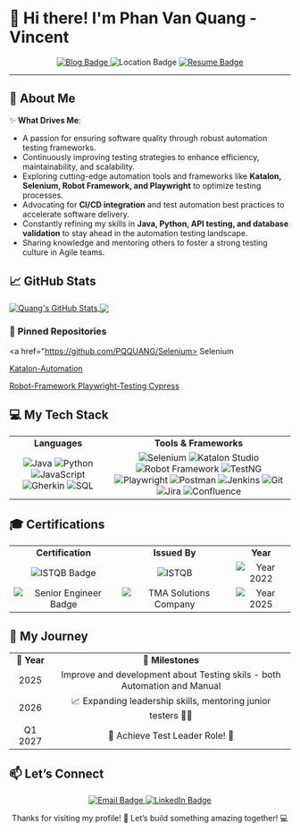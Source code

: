# 👋 Hi there! I'm **Phan Van Quang - Vincent**  

<p align="center">

  <a href="https://PQQUANG.github.io/">
    <img src="https://img.shields.io/badge/Quang-Blog-%2302569B.svg?style=for-the-badge&logo=book&logoColor=white" alt="Blog Badge"/>
  </a>
  
  <img src="https://img.shields.io/badge/-Ho%20Chi%20Minh%20City,%20Vietnam-%2302569B?style=for-the-badge" alt="Location Badge"/>

  <a href="https://github.com/PQQUANG/PQQUANG/blob/main/resumes/Phan_Van_Quang_Automation_Tester.pdf">
    <img src="https://img.shields.io/badge/My-Resume-%2302569B.svg?style=for-the-badge&logo=paperclip&logoColor=white" alt="Resume Badge"/>
  </a>

</p>

---

## 🌟 About Me  

✨ **What Drives Me**:  
- A passion for ensuring software quality through robust automation testing frameworks.  
- Continuously improving testing strategies to enhance efficiency, maintainability, and scalability.  
- Exploring cutting-edge automation tools and frameworks like **Katalon, Selenium, Robot Framework, and Playwright** to optimize testing processes.  
- Advocating for **CI/CD integration** and test automation best practices to accelerate software delivery.  
- Constantly refining my skills in **Java, Python, API testing, and database validation** to stay ahead in the automation testing landscape.  
- Sharing knowledge and mentoring others to foster a strong testing culture in Agile teams.

## &#x1f4c8; GitHub Stats
<a href="https://github.com/PQQUANG">
  <img align="center" src="https://github-readme-stats.vercel.app/api?username=PQQUANG&show_icons=true&line_height=27&count_private=true&title_color=ffffff&text_color=c9cacc&icon_color=2bbc8a&bg_color=1d1f21" alt="Quang's GitHub Stats" />
</a>
<a href="https://github.com/PQQUANG">
  <img align="center" src="https://github-readme-stats.vercel.app/api/top-langs/?username=PQQUANG&hide=html,css&title_color=ffffff&text_color=c9cacc&icon_color=2bbc8a&bg_color=1d1f21&langs_count=5" />
</a>

### 📌 **Pinned Repositories**

<a href="https://github.com/PQQUANG/Selenium> Selenium </a>
<a href="https://github.com/PQQUANG/Katalon-Automation">
<!--   <img align="center" src="https://github-readme-stats.vercel.app/api/pin/?username=PQQUANG&repo=Katalon-Automation&title_color=ffffff&text_color=c9cacc&icon_color=2bbc8a&bg_color=1d1f21" /> -->
  Katalon-Automation
</a>    

<a href="https://github.com/PQQUANG/Robot-Framework-Tests">
<!--   <img align="center" src="https://github-readme-stats.vercel.app/api/pin/?username=PQQUANG&repo=Robot-Framework-Tests&title_color=ffffff&text_color=c9cacc&icon_color=2bbc8a&bg_color=1d1f21" /> -->
  Robot-Framework
</a>

<a href="https://github.com/PQQUANG/Playwright-Testing">
<!--   <img align="center" src="https://github-readme-stats.vercel.app/api/pin/?username=PQQUANG&repo=Playwright-Testing&title_color=ffffff&text_color=c9cacc&icon_color=2bbc8a&bg_color=1d1f21" /> -->
  Playwright-Testing
</a>    

<a href="https://github.com/PQQUANG/Cypress">
<!--   <img align="center" src="https://github-readme-stats.vercel.app/api/pin/?username=PQQUANG&repo=Automation-CI-CD&title_color=ffffff&text_color=c9cacc&icon_color=2bbc8a&bg_color=1d1f21" /> -->
  Cypress
</a>

## 💻 My Tech Stack  
<table align="center">
<tr>
  <td align="center"><b>Languages</b></td>
  <td align="center"><b>Tools & Frameworks</b></td>
</tr>
<tr>
  <td align="center">
    <img src="https://img.shields.io/badge/Java-%23ED8B00.svg?style=for-the-badge&logo=java&logoColor=white" alt="Java"/>  
    <img src="https://img.shields.io/badge/Python-%233776AB.svg?style=for-the-badge&logo=python&logoColor=white" alt="Python"/>  
    <img src="https://img.shields.io/badge/JavaScript-%23F7DF1E.svg?style=for-the-badge&logo=javascript&logoColor=black" alt="JavaScript"/>  
    <img src="https://img.shields.io/badge/Gherkin-%23009639.svg?style=for-the-badge&logo=cucumber&logoColor=white" alt="Gherkin"/>  
    <img src="https://img.shields.io/badge/SQL-%2300599C.svg?style=for-the-badge&logo=sqlite&logoColor=white" alt="SQL"/>  
  </td>
  <td align="center">
    <img src="https://img.shields.io/badge/Selenium-%2343B02A.svg?style=for-the-badge&logo=selenium&logoColor=white" alt="Selenium"/>  
    <img src="https://img.shields.io/badge/Katalon-%2300A8E0.svg?style=for-the-badge&logo=katalon-studio&logoColor=white" alt="Katalon Studio"/>  
    <img src="https://img.shields.io/badge/Robot%20Framework-%23FF6600.svg?style=for-the-badge&logo=robot-framework&logoColor=white" alt="Robot Framework"/>  
    <img src="https://img.shields.io/badge/TestNG-%23FF5F00.svg?style=for-the-badge&logo=testng&logoColor=white" alt="TestNG"/>  
    <img src="https://img.shields.io/badge/Playwright-%231B1F23.svg?style=for-the-badge&logo=playwright&logoColor=white" alt="Playwright"/>  
    <img src="https://img.shields.io/badge/Postman-%23FF6C37.svg?style=for-the-badge&logo=postman&logoColor=white" alt="Postman"/>  
    <img src="https://img.shields.io/badge/Jenkins-%23D24939.svg?style=for-the-badge&logo=jenkins&logoColor=white" alt="Jenkins"/>  
    <img src="https://img.shields.io/badge/Git-%23F05032.svg?style=for-the-badge&logo=git&logoColor=white" alt="Git"/>  
    <img src="https://img.shields.io/badge/Jira-%230052CC.svg?style=for-the-badge&logo=jira&logoColor=white" alt="Jira"/>  
    <img src="https://img.shields.io/badge/Confluence-%230052CC.svg?style=for-the-badge&logo=confluence&logoColor=white" alt="Confluence"/>  
  </td>
</tr>
</table>

## 🎓 Certifications  

<table align="center">
<tr>
  <td align="center"><b>Certification</b></td>
  <td align="center"><b>Issued By</b></td>
  <td align="center"><b>Year</b></td>
</tr>
<tr>
  <td align="center">
    <img src="https://img.shields.io/badge/-ISTQB%20Foundation%20Level-red?style=for-the-badge&logo=istqb&logoColor=white" alt="ISTQB Badge"/>
  </td>
  <td align="center">
    <img src="https://img.shields.io/badge/-ISTQB-blue?style=for-the-badge&logo=istqb&logoColor=white" alt="ISTQB"/>
  </td>
  <td align="center">
    <img src="https://img.shields.io/badge/-2025-green?style=for-the-badge" alt="Year 2022"/>
  </td>
</tr>
<tr>
  <td align="center">
    <img src="https://img.shields.io/badge/-Senior%20Engineer-orange?style=for-the-badge&logo=prestashop&logoColor=white" alt="Senior Engineer Badge"/>
  </td>
  <td align="center">
    <img src="https://img.shields.io/badge/-TMA%20Solutions-blue?style=for-the-badge" alt="TMA Solutions Company"/>
  </td>
  <td align="center">
    <img src="https://img.shields.io/badge/-2025-green?style=for-the-badge" alt="Year 2025"/>
  </td>
</tr>
</table>

## 🚀 My Journey  

<table align="center">
<tr>
  <td align="center"><b>📅 Year</b></td>
  <td align="center"><b>🎯 Milestones</b></td>
</tr>
  <tr>
  <td align="center">2025</td>
  <td align="center">Improve and development about Testing skils - both Automation and Manual</td>
</tr>
<tr>
  <td align="center">2026</td>
  <td align="center">📈 Expanding leadership skills, mentoring junior testers 👨‍🏫</td>
</tr>
<tr>
  <td align="center">Q1 2027</td>
  <td align="center">🎯 Achieve Test Leader Role! 🚀</td>
</tr>
</table>

## 📫 Let’s Connect  
<div align="center">
  <a href="mailto:phanvanquang0503@example.com">
    <img src="https://img.shields.io/badge/Email-%23D14836.svg?style=for-the-badge&logo=gmail&logoColor=white" alt="Email Badge"/>
  </a>  
  <a href="https://www.linkedin.com/in/phanvanquang">
    <img src="https://img.shields.io/badge/LinkedIn-%230077B5.svg?style=for-the-badge&logo=linkedin&logoColor=white" alt="LinkedIn Badge"/>
  </a>  
</div>

<p align="center">Thanks for visiting my profile! 🚀 Let’s build something amazing together! 💻</p>
